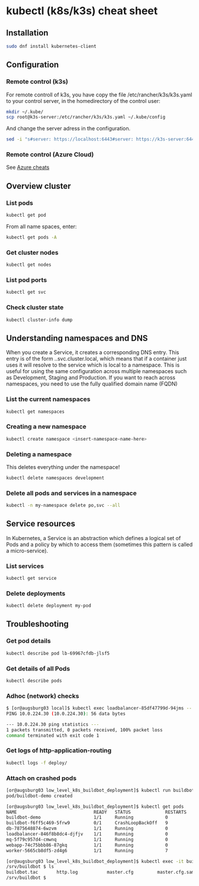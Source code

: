 kubectl (k8s/k3s) cheat sheet
=============================

Installation
------------

```bash
sudo dnf install kubernetes-client
```

Configuration
-------------

### Remote control (k3s) ###


For remote controll of k3s, you have copy the file /etc/rancher/k3s/k3s.yaml 
to your control server, in the homedirectory of the control user:

```bash
mkdir ~/.kube/
scp root@k3s-server:/etc/rancher/k3s/k3s.yaml ~/.kube/config
```

And change the server adress in the configuration.

```bash
sed -i "s#server: https://localhost:6443#server: https://k3s-server:6443#g" ~/.kube/config
```

### Remote control (Azure Cloud) ###

See [Azure cheats](../azure/)


Overview cluster
----------------

### List pods ###

```bash
kubectl get pod
```

From all name spaces, enter:

```bash
kubectl get pods -A
```

### Get cluster nodes ###

```bash
kubectl get nodes
```

### List pod ports ###


```bash
kubectl get svc
```

### Check cluster state ###

```bash
kubectl cluster-info dump
```

Understanding namespaces and DNS
--------------------------------

When you create a Service, it creates a corresponding DNS entry. This entry is
of the form <service-name>.<namespace-name>.svc.cluster.local, which means that
if a container just uses <service-name> it will resolve to the service which
is local to a namespace. This is useful for using the same configuration
across multiple namespaces such as Development, Staging and Production. If
you want to reach across namespaces, you need to use the fully qualified
domain name (FQDN)

### List the current namespaces ###

```bash
kubectl get namespaces
```

### Creating a new namespace ###

```bash
kubectl create namespace <insert-namespace-name-here>
```

### Deleting a namespace ###

This deletes everything under the namespace!

```bash
kubectl delete namespaces development
```

### Delete all pods and services in a namespace ###

```bash
kubectl -n my-namespace delete po,svc --all
```

Service resources
-----------------

In Kubernetes, a Service is an abstraction which defines a logical set of Pods
and a policy by which to access them (sometimes this pattern is called a
micro-service).

### List services ###

```bash
kubectl get service
```

### Delete deployments ###

```bash
kubectl delete deployment my-pod
```

Troubleshooting
---------------

### Get pod details ###

```bash
kubectl describe pod lb-69967cfdb-jlsf5

```

### Get details of all Pods ###

```bash
kubectl describe pods
```

### Adhoc (network) checks ###

```bash
$ [or@augsburg03 local]$ kubectl exec loadbalancer-85df47799d-94jms -- ping -c 1 10.0.224.30
PING 10.0.224.30 (10.0.224.30): 56 data bytes

--- 10.0.224.30 ping statistics ---
1 packets transmitted, 0 packets received, 100% packet loss
command terminated with exit code 1

```

### Get logs of http-application-routing ###

```bash
kubectl logs -f deploy/

```

### Attach on crashed pods ###

```bash
[or@augsburg03 low_level_k8s_buildbot_deployment]$ kubectl run buildbot-demo --image=olafradicke/alternativ_buildbot_master:vv2.7.0r6 --restart=Never
pod/buildbot-demo created

[or@augsburg03 low_level_k8s_buildbot_deployment]$ kubectl get pods
NAME                             READY   STATUS             RESTARTS   AGE
buildbot-demo                    1/1     Running            0          11s
buildbot-f6ff5c469-5frw9         0/1     CrashLoopBackOff   9          22m
db-7875648874-6wzvm              1/1     Running            0          26m
loadbalancer-846f8b8dc4-djfjv    1/1     Running            0          26m
mq-5f79c957d4-cmwnq              1/1     Running            0          25m
webapp-74c75bbb86-87gkq          1/1     Running            0          25m
worker-5665cb8df5-zd4g6          1/1     Running            7          25m

[or@augsburg03 low_level_k8s_buildbot_deployment]$ kubectl exec -it buildbot-demo sh
/srv/buildbot $ ls
buildbot.tac       http.log           master.cfg         master.cfg.sample  start_buildbot.sh  twistd.pid
/srv/buildbot $ 
```